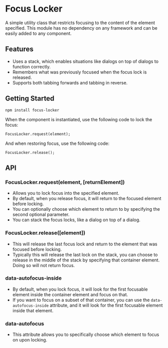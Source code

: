 # Focus Locker

A simple utility class that restricts focusing to the content of the element specified. This module has no dependency on any framework and can be easily added to any component.

## Features

* Uses a stack, which enables situations like dialogs on top of dialogs to function correctly.
* Remembers what was previously focused when the focus lock is released.
* Supports both tabbing forwards and tabbing in reverse.

## Getting Started

```npm install focus-locker```

When the component is instantiated, use the following code to lock the focus:

```FocusLocker.request(element);```

And when restoring focus, use the following code:

```FocusLocker.release();```

## API

### FocusLocker.request(element, [returnElement])

* Allows you to lock focus into the specified element.
* By default, when you release focus, it will return to the focused element before locking.
* You can optionally choose which element to return to by specifying the second optional parameter.
* You can stack the focus locks, like a dialog on top of a dialog.

### FocusLocker.release([element])

* This will release the last focus lock and return to the element that was focused before locking.
* Typically this will release the last lock on the stack, you can choose to release in the middle of the stack by specifying that container element. Doing so will not return focus.

### data-autofocus-inside

* By default, when you lock focus, it will look for the first focusable element inside the container element and focus on that.
* If you want to focus on a subset of that container, you can use the `data-autofocus-inside` attribute, and it will look for the first focusable element inside that element.

### data-autofocus

* This attribute allows you to specifically choose which element to focus on upon locking.